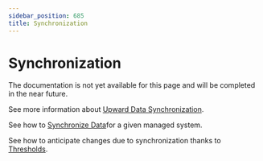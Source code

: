 ```yaml
---
sidebar_position: 685
title: Synchronization
---
```


# Synchronization

The documentation is not yet available for this page and will be completed in the near future.

See more information about [Upward Data Synchronization](upward-data-sync/index "Upward Data Synchronization").

See how to [Synchronize Data](../../user-guide/set-up/synchronization/index "Synchronize Data")for a given managed system.

See how to anticipate changes due to synchronization thanks to [Thresholds](synchro-thresholds/index "Thresholds").